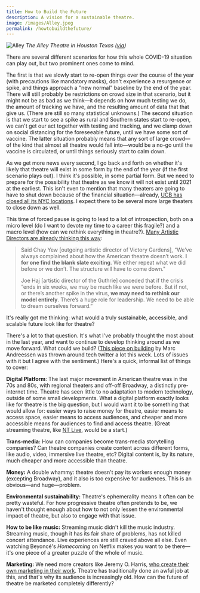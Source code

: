 ```yaml
---
title: How to Build the Future
description: A vision for a sustainable theatre.
image: /images/Alley.jpeg
permalink: /howtobuildthefuture/
---
```


![Alley](https://guscuddy.com/images/Alley.jpeg)
_The Alley Theatre in Houston Texas ([via](https://www.americantheatre.org/2020/03/31/no-show/))_

There are several different scenarios for how this whole COVID-19 situation can play out, but two prominent ones come to mind.

The first is that we slowly start to re-open things over the course of the year (with precautions like mandatory masks), don't experience a resurgence or spike, and things approach a "new normal" baseline by the end of the year. There will still probably be restrictions on crowd size in that scenario, but it might not be as bad as we think—it depends on how much testing we do, the amount of tracking we have, and the resulting amount of data that that give us. (There are still so many statistical unknowns.) The second situation is that we start to see a spike as rural and Southern states start to re-open, we can't get our act together with testing and tracking, and we clamp down on social distancing for the foreseeable future, until we have some sort of vaccine. The latter situation probably means that any sort of large crowd—of the kind that almost all theatre would fall into—would be a no-go until the vaccine is circulated, or until things seriously start to calm down.

As we get more news every second, I go back and forth on whether it's likely that theatre will exist in some form by the end of the year (if the first scenario plays out). I think it's possible, in some partial form. But we need to prepare for the possibility that theatre as we know it will not exist until 2021 at the earliest. This isn't even to mention that many theaters are going to have to shut down because of the financial situation—already, [UCB has closed all its NYC locations](https://www.vulture.com/2020/04/ucb-theater-training-center-closes.html). I expect there to be several more large theaters to close down as well.

This time of forced pause is going to lead to a lot of introspection, both on a micro level (do I want to devote my time to a career this fragile?) and a macro level (how can we rethink everything in theatre?). [Many Artistic Directors are already thinking this way](https://www.americantheatre.org/2020/03/31/no-show/):

> Said Chay Yew [outgoing artistic director of Victory Gardens], “We’ve always complained about how the American theatre doesn’t work. **I for one find the blank slate exciting**. We either repeat what we did before or we don’t. The structure will have to come down."
>
> Joe Haj [artistic director of the Guthrie] conceded that if the crisis “ends in six weeks, we may be much like we were before. But if not, or there’s another spike in the virus, **we may need to rethink our model entirely**. There’s a huge role for leadership. We need to be able to dream ourselves forward.”

It's really got me thinking: what would a truly sustainable, accessible, and scalable future look like for theatre?

There's a lot to that question. It's what I've probably thought the most about in the last year, and want to continue to develop thinking around as we move forward. What could we build? ([This piece on building](https://a16z.com/2020/04/18/its-time-to-build/) by Marc Andreessen was thrown around tech twitter a lot this week. Lots of issues with it but I agree with the sentiment.) Here's a quick, informal list of things to cover:

**Digital Platform**: The last major movement in American theatre was in the 70s and 80s, with regional theaters and off-off Broadway, a distinctly pre-internet time. Theatre has seen little to no adaptation to modern technology, outside of some small developments. What a digital platform exactly looks like for theatre is the big question, but I would want it to be something that would allow for: easier ways to raise money for theatre, easier means to access space, easier means to access audiences, and cheaper and more accessible means for audiences to find and access theatre. (Great streaming theatre, like [NT Live](http://ntlive.nationaltheatre.org.uk/), would be a start.)

**Trans-media:** How can companies become trans-media storytelling companies? Can theatre companies create content across different forms, like audio, video, immersive live theatre, etc? Digital content is, by its nature, much cheaper and more accessible than theatre.

**Money:** A double whammy: theatre doesn't pay its workers enough money (excepting Broadway), and it also is too expensive for audiences. This is an obvious—and huge—problem.

**Environmental sustainability:** Theatre's ephemerality means it often can be pretty wasteful. For how progressive theatre often pretends to be, we haven't thought enough about how to not only lessen the environmental impact of theatre, but also to engage with that issue.

**How to be like music:** Streaming music didn't kill the music industry. Streaming music, though it has its fair share of problems, has not killed concert attendance. Live experiences are still craved above all else. Even watching Beyoncé's _Homecoming_ on Netflix makes you want to be there—it's one piece of a greater puzzle of the whole of music.

**Marketing:** We need more creators like Jeremy O. Harris, [who create their own marketing in their work](https://twitter.com/jeremyoharris/status/1209202352600862720). Theatre has traditionally done an awful job at this, and that's why its audience is increasingly old. How can the future of theatre be marketed completely differently?

